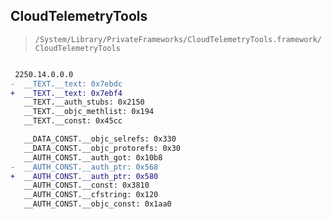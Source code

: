 ## CloudTelemetryTools

> `/System/Library/PrivateFrameworks/CloudTelemetryTools.framework/CloudTelemetryTools`

```diff

 2250.14.0.0.0
-  __TEXT.__text: 0x7ebdc
+  __TEXT.__text: 0x7ebf4
   __TEXT.__auth_stubs: 0x2150
   __TEXT.__objc_methlist: 0x194
   __TEXT.__const: 0x45cc

   __DATA_CONST.__objc_selrefs: 0x330
   __DATA_CONST.__objc_protorefs: 0x30
   __AUTH_CONST.__auth_got: 0x10b8
-  __AUTH_CONST.__auth_ptr: 0x568
+  __AUTH_CONST.__auth_ptr: 0x580
   __AUTH_CONST.__const: 0x3810
   __AUTH_CONST.__cfstring: 0x120
   __AUTH_CONST.__objc_const: 0x1aa0

```
